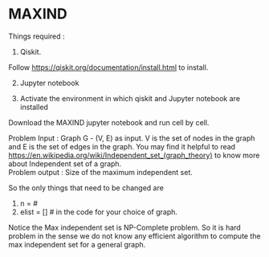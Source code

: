 # MAXIND


Things required : 

1) Qiskit. 

 Follow https://qiskit.org/documentation/install.html to install. 

2) Jupyter notebook 

3) Activate the environment in which qiskit and Jupyter notebook are installed 

Download the MAXIND jupyter notebook and run cell by cell. 

Problem Input : Graph G - (V, E) as input. V is the set of nodes in the graph and E is the set of edges in the graph.
You may find it helpful to read https://en.wikipedia.org/wiki/Independent_set_(graph_theory) to know more about Independent set of a graph.  
Problem output : Size of the maximum independent set. 

So the only things that need to be changed are 

1) n = # 
2) elist = [] # in the code for your choice of graph. 

Notice the Max independent set is NP-Complete problem. So it is hard problem in the sense we do not know any efficient algorithm to compute the max independent set for a general graph. 



